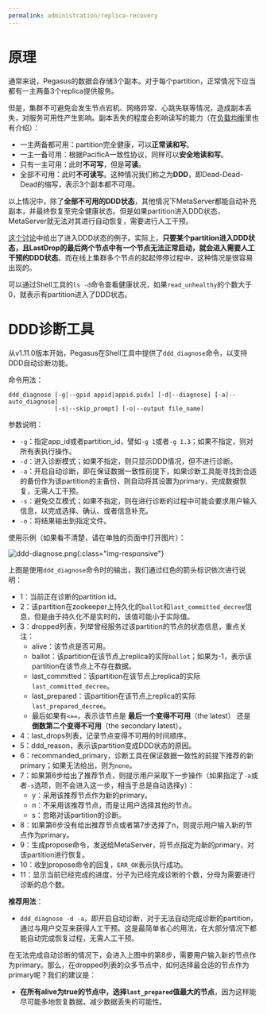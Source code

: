 ```yaml
---
permalink: administration/replica-recovery
---
```


# 原理

通常来说，Pegasus的数据会存储3个副本。对于每个partition，正常情况下应当都有一主两备3个replica提供服务。

但是，集群不可避免会发生节点宕机、网络异常、心跳失联等情况，造成副本丢失，对服务可用性产生影响。副本丢失的程度会影响读写的能力（在[负载均衡](rebalance#概念篇)里也有介绍）：
* 一主两备都可用：partition完全健康，可以**正常读和写**。
* 一主一备可用：根据PacificA一致性协议，同样可以**安全地读和写**。
* 只有一主可用：此时**不可写**，但是**可读**。
* 全部不可用：此时**不可读写**。这种情况我们称之为**DDD**，即Dead-Dead-Dead的缩写，表示3个副本都不可用。

以上情况中，除了**全部不可用的DDD状态**，其他情况下MetaServer都能自动补充副本，并最终恢复至完全健康状态。但是如果partition进入DDD状态，MetaServer就无法对其进行自动恢复，需要进行人工干预。

[这个讨论](https://github.com/XiaoMi/rdsn/issues/80)中给出了进入DDD状态的例子。实际上，**只要某个partition进入DDD状态，且LastDrop的最后两个节点中有一个节点无法正常启动，就会进入需要人工干预的DDD状态**。而在线上集群多个节点的起起停停过程中，这种情况是很容易出现的。

可以通过Shell工具的`ls -d`命令查看健康状况，如果`read_unhealthy`的个数大于0，就表示有partition进入了DDD状态。

# DDD诊断工具

从v1.11.0版本开始，Pegasus在Shell工具中提供了`ddd_diagnose`命令，以支持DDD自动诊断功能。

命令用法：
```
ddd_diagnose [-g|--gpid appid|appid.pidx] [-d|--diagnose] [-a|--auto_diagnose]
             [-s|--skip_prompt] [-o|--output file_name]
```

参数说明：
* `-g`：指定app_id或者partition_id，譬如`-g 1`或者`-g 1.3`；如果不指定，则对所有表执行操作。
* `-d`：进入诊断模式；如果不指定，则只显示DDD情况，但不进行诊断。
* `-a`：开启自动诊断，即在保证数据一致性前提下，如果诊断工具能寻找到合适的备份作为该partition的主备份，则自动将其设置为primary，完成数据恢复，无需人工干预。
* `-s`：避免交互模式；如果不指定，则在进行诊断的过程中可能会要求用户输入信息，以完成选择、确认、或者信息补充。
* `-o`：将结果输出到指定文件。

使用示例（如果看不清楚，请在单独的页面中打开图片）：

![ddd-diagnose.png](/assets/images/ddd-diagnose.png){:class="img-responsive"}

上图是使用`ddd_diagnose`命令时的输出，我们通过红色的箭头标识依次进行说明：
* 1：当前正在诊断的partition id。
* 2：该partition在zookeeper上持久化的`ballot`和`last_committed_decree`信息，但是由于持久化不是实时的，该值可能小于实际值。
* 3：dropped列表，列举曾经服务过该partition的节点的状态信息，重点关注：
  * alive：该节点是否可用。
  * ballot：该partition在该节点上replica的实际`ballot`；如果为-1，表示该partition在该节点上不存在数据。
  * last_committed：该partition在该节点上replica的实际`last_committed_decree`。
  * last_prepared：该partition在该节点上replica的实际`last_prepared_decree`。
  * 最后如果有`<==`，表示该节点是 **最后一个变得不可用**（the latest） 还是 **倒数第二个变得不可用**（the secondary latest）。
* 4：last_drops列表，记录节点变得不可用的时间顺序。
* 5：ddd_reason，表示该partition变成DDD状态的原因。
* 6：recommanded_primary，诊断工具在保证数据一致性的前提下推荐的新primary；如果无法给出，则为`none`。
* 7：如果第6步给出了推荐节点，则提示用户采取下一步操作（如果指定了`-a`或者`-s`选项，则不会进入这一步，相当于总是自动选择y）：
  * y：采用该推荐节点作为新的primary。
  * n：不采用该推荐节点，而是让用户选择其他的节点。
  * s：忽略对该partition的诊断。
* 8：如果第6步没有给出推荐节点或者第7步选择了n，则提示用户输入新的节点作为primary。
* 9：生成propose命令，发送给MetaServer，将节点指定为新的primary，对该partition进行恢复。
* 10：收到propose命令的回复，`ERR_OK`表示执行成功。
* 11：显示当前已经完成的进度，分子为已经完成诊断的个数，分母为需要进行诊断的总个数。

**推荐用法**：
* `ddd_diagnose -d -a`，即开启自动诊断，对于无法自动完成诊断的partition，通过与用户交互来获得人工干预。这是最简单省心的用法，在大部分情况下都能自动完成恢复过程，无需人工干预。

在无法完成自动诊断的情况下，会进入上图中的第8步，需要用户输入新的节点作为primary。那么，在dropped列表的众多节点中，如何选择最合适的节点作为primary呢？我们的建议是：
* **在所有alive为true的节点中，选择`last_prepared`值最大的节点**，因为这样能尽可能多地恢复数据，减少数据丢失的可能性。
